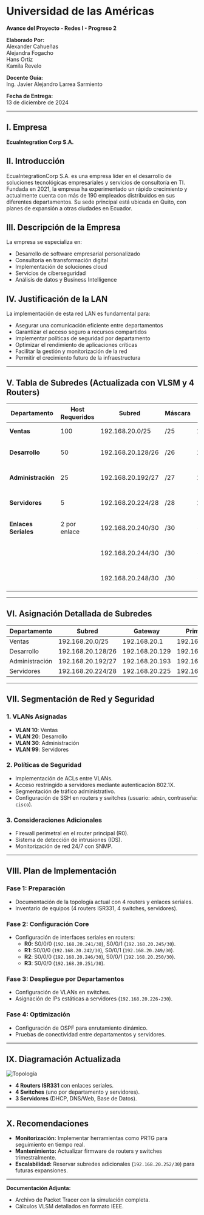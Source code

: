 # Universidad de las Américas  
**Avance del Proyecto - Redes I - Progreso 2**  

**Elaborado Por:**  
Alexander Cahueñas  
Alejandra Fogacho  
Hans Ortiz  
Kamila Revelo  

**Docente Guía:**  
Ing. Javier Alejandro Larrea Sarmiento  

**Fecha de Entrega:**  
13 de diciembre de 2024  

---

## I. Empresa  
**EcuaIntegration Corp S.A.**  

## II. Introducción  
EcuaIntegrationCorp S.A. es una empresa líder en el desarrollo de soluciones tecnológicas empresariales y servicios de consultoría en TI. Fundada en 2021, la empresa ha experimentado un rápido crecimiento y actualmente cuenta con más de 190 empleados distribuidos en sus diferentes departamentos. Su sede principal está ubicada en Quito, con planes de expansión a otras ciudades en Ecuador.  

## III. Descripción de la Empresa  
La empresa se especializa en:  
- Desarrollo de software empresarial personalizado  
- Consultoría en transformación digital  
- Implementación de soluciones cloud  
- Servicios de ciberseguridad  
- Análisis de datos y Business Intelligence  

## IV. Justificación de la LAN  
La implementación de esta red LAN es fundamental para:  
- Asegurar una comunicación eficiente entre departamentos  
- Garantizar el acceso seguro a recursos compartidos  
- Implementar políticas de seguridad por departamento  
- Optimizar el rendimiento de aplicaciones críticas  
- Facilitar la gestión y monitorización de la red  
- Permitir el crecimiento futuro de la infraestructura  

---

## V. Tabla de Subredes (Actualizada con VLSM y 4 Routers)  
| Departamento      | Host Requeridos | Subred             | Máscara | Gateway       | Rango de IPs Útiles      | Broadcast         |  
|--------------------|-----------------|--------------------|---------|---------------|--------------------------|-------------------|  
| **Ventas**         | 100             | 192.168.20.0/25    | /25     | 192.168.20.1  | 192.168.20.2 - 192.168.20.126 | 192.168.20.127    |  
| **Desarrollo**     | 50              | 192.168.20.128/26  | /26     | 192.168.20.129| 192.168.20.130 - 192.168.20.190 | 192.168.20.191    |  
| **Administración** | 25              | 192.168.20.192/27  | /27     | 192.168.20.193| 192.168.20.194 - 192.168.20.222 | 192.168.20.223    |  
| **Servidores**     | 5               | 192.168.20.224/28  | /28     | 192.168.20.225| 192.168.20.226 - 192.168.20.238 | 192.168.20.239    |  
| **Enlaces Seriales** | 2 por enlace  | 192.168.20.240/30  | /30     | -             | 192.168.20.241 - 192.168.20.242 | 192.168.20.243    |  
|                    |                 | 192.168.20.244/30  | /30     | -             | 192.168.20.245 - 192.168.20.246 | 192.168.20.247    |  
|                    |                 | 192.168.20.248/30  | /30     | -             | 192.168.20.249 - 192.168.20.250 | 192.168.20.251    |  

---

## VI. Asignación Detallada de Subredes  
| Departamento      | Subred             | Gateway       | Primera IP | Última IP | Broadcast         |  
|--------------------|--------------------|---------------|------------|-----------|-------------------|  
| Ventas            | 192.168.20.0/25    | 192.168.20.1  | 192.168.20.2 | 192.168.20.126 | 192.168.20.127 |  
| Desarrollo        | 192.168.20.128/26  | 192.168.20.129| 192.168.20.130 | 192.168.20.190 | 192.168.20.191 |  
| Administración    | 192.168.20.192/27  | 192.168.20.193| 192.168.20.194 | 192.168.20.222 | 192.168.20.223 |  
| Servidores        | 192.168.20.224/28  | 192.168.20.225| 192.168.20.226 | 192.168.20.238 | 192.168.20.239 |  

---

## VII. Segmentación de Red y Seguridad  
### 1. VLANs Asignadas  
- **VLAN 10**: Ventas  
- **VLAN 20**: Desarrollo  
- **VLAN 30**: Administración  
- **VLAN 99**: Servidores  

### 2. Políticas de Seguridad  
- Implementación de ACLs entre VLANs.  
- Acceso restringido a servidores mediante autenticación 802.1X.  
- Segmentación de tráfico administrativo.  
- Configuración de SSH en routers y switches (usuario: `admin`, contraseña: `cisco`).  

### 3. Consideraciones Adicionales  
- Firewall perimetral en el router principal (R0).  
- Sistema de detección de intrusiones (IDS).  
- Monitorización de red 24/7 con SNMP.  

---

## VIII. Plan de Implementación  
### Fase 1: Preparación  
- Documentación de la topología actual con 4 routers y enlaces seriales.  
- Inventario de equipos (4 routers ISR331, 4 switches, servidores).  

### Fase 2: Configuración Core  
- Configuración de interfaces seriales en routers:  
  - **R0**: S0/0/0 (`192.168.20.241/30`), S0/0/1 (`192.168.20.245/30`).  
  - **R1**: S0/0/0 (`192.168.20.242/30`), S0/0/1 (`192.168.20.249/30`).  
  - **R2**: S0/0/0 (`192.168.20.246/30`), S0/0/1 (`192.168.20.250/30`).  
  - **R3**: S0/0/0 (`192.168.20.251/30`).  

### Fase 3: Despliegue por Departamentos  
- Configuración de VLANs en switches.  
- Asignación de IPs estáticas a servidores (`192.168.20.226-230`).  

### Fase 4: Optimización  
- Configuración de OSPF para enrutamiento dinámico.  
- Pruebas de conectividad entre departamentos y servidores.  

---

## IX. Diagramación Actualizada  
![Topología](imagen.png)  
- **4 Routers ISR331** con enlaces seriales.  
- **4 Switches** (uno por departamento y servidores).  
- **3 Servidores** (DHCP, DNS/Web, Base de Datos).  

---

## X. Recomendaciones  
- **Monitorización:** Implementar herramientas como PRTG para seguimiento en tiempo real.  
- **Mantenimiento:** Actualizar firmware de routers y switches trimestralmente.  
- **Escalabilidad:** Reservar subredes adicionales (`192.168.20.252/30`) para futuras expansiones.  

---  
**Documentación Adjunta:**  
- Archivo de Packet Tracer con la simulación completa.  
- Cálculos VLSM detallados en formato IEEE.  
